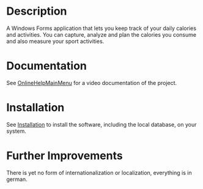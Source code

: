 Description
==========
A Windows Forms application that lets you keep track of your daily calories and activities. You can capture, analyze and plan the calories you consume and also measure your sport activities.

Documentation
==========
See [OnlineHelpMainMenu](/OnlineHelpMainMenu) for a video documentation of the project.

Installation
==========
See [Installation](/Installation) to install the software, including the local database, on your system.

Further Improvements
==========
There is yet no form of internationalization or localization, everything is in german.
